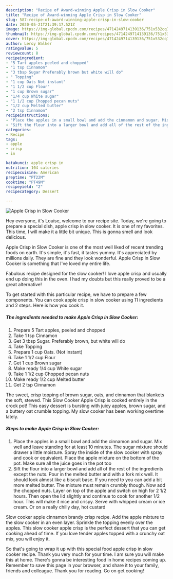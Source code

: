 ```yaml
---
description: "Recipe of Award-winning Apple Crisp in Slow Cooker"
title: "Recipe of Award-winning Apple Crisp in Slow Cooker"
slug: 587-recipe-of-award-winning-apple-crisp-in-slow-cooker
date: 2020-05-21T21:39:17.521Z
image: https://img-global.cpcdn.com/recipes/4714249714139136/751x532cq70/apple-crisp-in-slow-cooker-recipe-main-photo.jpg
thumbnail: https://img-global.cpcdn.com/recipes/4714249714139136/751x532cq70/apple-crisp-in-slow-cooker-recipe-main-photo.jpg
cover: https://img-global.cpcdn.com/recipes/4714249714139136/751x532cq70/apple-crisp-in-slow-cooker-recipe-main-photo.jpg
author: Leroy Walker
ratingvalue: 5
reviewcount: 8
recipeingredient:
- "5 Tart apples peeled and chopped"
- "1 tsp Cinnamon"
- "3 tbsp Sugar Preferably brown but white will do"
- " Topping"
- "1 cup Oats Not instant"
- "1 1/2 cup Flour"
- "1 cup Brown sugar"
- "1/4 cup White sugar"
- "1 1/2 cup Chopped pecan nuts"
- "1/2 cup Melted butter"
- "2 tsp Cinnamon"
recipeinstructions:
- "Place the apples in a small bowl and add the cinnamon and sugar. Mix well and leave standing for at least 10 minutes. The sugar mixture should drawer a little moisture. Spray the inside of the slow cooker with spray and cook or equivalent. Place the apple mixture on the bottom of the pot. Make sure all the juice goes in the pot too"
- "Sift the flour into a larger bowl and add all of the rest of the ingredients except the nuts. Pour in the melted butter and with a fork mix well. It should look almost like a biscuit base. If you need to you can add a bit more melted butter. The mixture must remain crumbly though. Now add the chopped nuts. Layer on top of the apple and switch on high for 2 1/2 hours. Then open the lid slightly and continue to cook for another 1/2 hour. This will make it nice and crispy. Serve with whipped cream or ice cream. Or on a really chilly day, hot custard"
categories:
- Recipe
tags:
- apple
- crisp
- in

katakunci: apple crisp in 
nutrition: 104 calories
recipecuisine: American
preptime: "PT22M"
cooktime: "PT49M"
recipeyield: "2"
recipecategory: Dessert

---
```



![Apple Crisp in Slow Cooker](https://img-global.cpcdn.com/recipes/4714249714139136/751x532cq70/apple-crisp-in-slow-cooker-recipe-main-photo.jpg)

Hey everyone, it's Louise, welcome to our recipe site. Today, we're going to prepare a special dish, apple crisp in slow cooker. It is one of my favorites. This time, I will make it a little bit unique. This is gonna smell and look delicious.

Apple Crisp in Slow Cooker is one of the most well liked of recent trending foods on earth. It's simple, it's fast, it tastes yummy. It's appreciated by millions daily. They are fine and they look wonderful. Apple Crisp in Slow Cooker is something that I've loved my entire life.

Fabulous recipe designed for the slow cooker! I love apple crisp and usually end up doing this in the oven. I had my doubts but this really proved to be a great alternative!


To get started with this particular recipe, we have to prepare a few components. You can cook apple crisp in slow cooker using 11 ingredients and 2 steps. Here is how you cook it.

##### The ingredients needed to make Apple Crisp in Slow Cooker:

1. Prepare 5 Tart apples, peeled and chopped
1. Take 1 tsp Cinnamon
1. Get 3 tbsp Sugar. Preferably brown, but white will do
1. Take  Topping
1. Prepare 1 cup Oats. (Not instant)
1. Take 1 1/2 cup Flour
1. Get 1 cup Brown sugar
1. Make ready 1/4 cup White sugar
1. Take 1 1/2 cup Chopped pecan nuts
1. Make ready 1/2 cup Melted butter
1. Get 2 tsp Cinnamon


The sweet, crisp topping of brown sugar, oats, and cinnamon that blankets the soft, stewed. This Slow Cooker Apple Crisp is cooked entirely in the crock pot! This easy dessert is bursting with juicy apples, brown sugar, and a buttery oat crumble topping. My slow cooker has been working overtime lately. 

##### Steps to make Apple Crisp in Slow Cooker:

1. Place the apples in a small bowl and add the cinnamon and sugar. Mix well and leave standing for at least 10 minutes. The sugar mixture should drawer a little moisture. Spray the inside of the slow cooker with spray and cook or equivalent. Place the apple mixture on the bottom of the pot. Make sure all the juice goes in the pot too
1. Sift the flour into a larger bowl and add all of the rest of the ingredients except the nuts. Pour in the melted butter and with a fork mix well. It should look almost like a biscuit base. If you need to you can add a bit more melted butter. The mixture must remain crumbly though. Now add the chopped nuts. Layer on top of the apple and switch on high for 2 1/2 hours. Then open the lid slightly and continue to cook for another 1/2 hour. This will make it nice and crispy. Serve with whipped cream or ice cream. Or on a really chilly day, hot custard


Slow cooker apple cinnamon brandy crisp recipe. Add the apple mixture to the slow cooker in an even layer. Sprinkle the topping evenly over the apples. This slow cooker apple crisp is the perfect dessert that you can get cooking ahead of time. If you love tender apples topped with a crunchy oat mix, you will enjoy it. 

So that's going to wrap it up with this special food apple crisp in slow cooker recipe. Thank you very much for your time. I am sure you will make this at home. There's gonna be interesting food in home recipes coming up. Remember to save this page in your browser, and share it to your family, friends and colleague. Thank you for reading. Go on get cooking!
